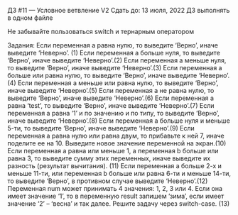 ДЗ #11 — Условное ветвление V2
 Сдать до: 13 июля, 2022
ДЗ выполнять в одном файле 

Не забывайте пользоваться switch и тернарным оператором

Задания:
Если переменная a равна нулю, то выведите ‘Верно’, иначе выведите ‘Неверно’. (1)
Если переменная a больше нуля, то выведите ‘Верно’, иначе выведите ‘Неверно’.(2)
 Если переменная a меньше нуля, то выведите ‘Верно’, иначе выведите ‘Неверно’.(3)
 Если переменная a больше или равна нулю, то выведите ‘Верно’, иначе выведите ‘Неверно’.(4)
 Если переменная a меньше или равна нулю, то выведите ‘Верно’, иначе выведите ‘Неверно’.(5)
 Если переменная a не равна нулю, то выведите ‘Верно’, иначе выведите ‘Неверно’.(6)
 Если переменная a равна ‘test’, то выведите ‘Верно’, иначе выведите ‘Неверно’.(7)
 Если переменная a равна ‘1’ и по значению и по типу, то выведите ‘Верно’, иначе выведите ‘Неверно’.(8)
 Если переменная a больше нуля и меньше 5-ти, то выведите ‘Верно’, иначе выведите ‘Неверно’.(9)
 Если переменная a равна нулю или равна двум, то прибавьте к ней 7, иначе поделите ее на 10. Выведите новое значение переменной на экран.(10)
 Если переменная a равна или меньше 1, а переменная b больше или равна 3, то выведите сумму этих переменных, иначе выведите их разность (результат вычитания). (11)
 Если переменная a больше 2-х и меньше 11-ти, или переменная b больше или равна 6-ти и меньше 14-ти, то выведите ‘Верно’, в противном случае выведите ‘Неверно’.(12)
 Переменная num может принимать 4 значения: 1, 2, 3 или 4. Если она имеет значение ‘1’, то в переменную result запишем ‘зима’, если имеет значение ‘2’ – ‘весна’ и так далее. Решите задачу через switch-case. (13)